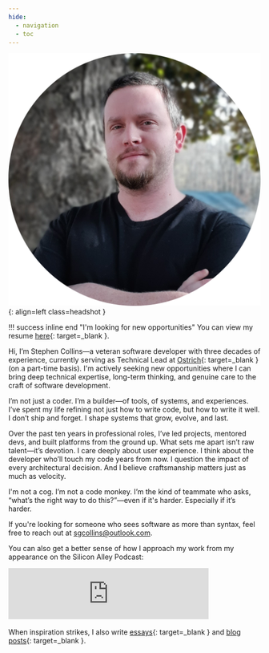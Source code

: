 ```yaml
---
hide:
  - navigation
  - toc
---
```


![Stephen Collins](img/headshot.png){: align=left class=headshot }

!!! success inline end "I'm looking for new opportunities"
    You can view my resume [here](/static/resume.pdf){: target=_blank }.


Hi, I’m Stephen Collins—a veteran software developer with three decades of experience, currently serving as Technical Lead at [Ostrich](https://getostrich.com){: target=_blank } (on a part-time basis). I'm actively seeking new opportunities where I can bring deep technical expertise, long-term thinking, and genuine care to the craft of software development.

I’m not just a coder. I’m a builder—of tools, of systems, and experiences. I’ve spent my life refining not just how to write code, but how to write it well. I don’t ship and forget. I shape systems that grow, evolve, and last.

Over the past ten years in professional roles, I’ve led projects, mentored devs, and built platforms from the ground up. What sets me apart isn’t raw talent—it’s devotion. I care deeply about user experience. I think about the developer who’ll touch my code years from now. I question the impact of every architectural decision. And I believe craftsmanship matters just as much as velocity.

I'm not a cog. I’m not a code monkey. I’m the kind of teammate who asks, “what’s the right way to do this?”—even if it's harder. Especially if it’s harder.

If you're looking for someone who sees software as more than syntax, feel free to reach out at sgcollins@outlook.com.

You can also get a better sense of how I approach my work from my appearance on the Silicon Alley Podcast:
<iframe src="https://anchor.fm/silicon-alley/embed/episodes/The-Human-Side-of-Software--Stephen-Collins--Founder-of-Double-Precision-Software-enmbh3" height="102px" width="400px" frameborder="0" scrolling="no"></iframe>

When inspiration strikes, I also write [essays](https://nibblesnbits.medium.com){: target=_blank } and [blog posts](https://blog.theunad.com/){: target=_blank }.

